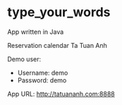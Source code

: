 # type_your_words
App written in Java

Reservation calendar
Ta Tuan Anh

Demo user:
- Username: demo
- Password: demo

App URL: http://tatuananh.com:8888
